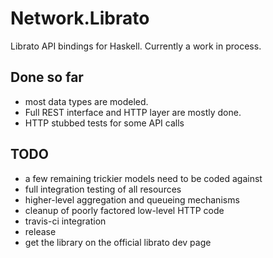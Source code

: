 # Network.Librato
Librato API bindings for Haskell. Currently a work in process.

## Done so far
* most data types are modeled.
* Full REST interface and HTTP layer are mostly done.
* HTTP stubbed tests for some API calls

## TODO
* a few remaining trickier models need to be coded against
* full integration testing of all resources
* higher-level aggregation and queueing mechanisms
* cleanup of poorly factored low-level HTTP code
* travis-ci integration
* release
* get the library on the official librato dev page
